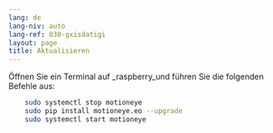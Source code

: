 ```yaml
---
lang: de
lang-niv: auto
lang-ref: 030-gxisdatigi
layout: page
title: Aktualisieren
---
```


Öffnen Sie ein Terminal auf _raspberry_und führen Sie die folgenden Befehle aus: 

```bash
    sudo systemctl stop motioneye
    sudo pip install motioneye.eo --upgrade
    sudo systemctl start motioneye
```

